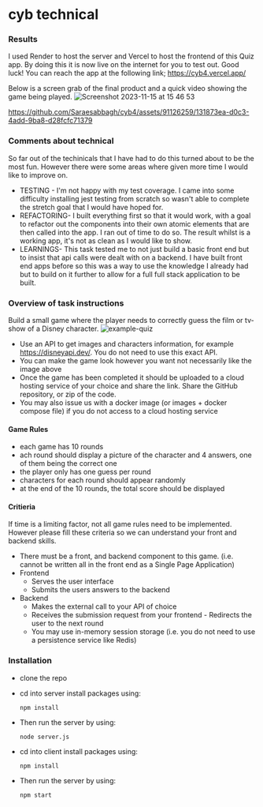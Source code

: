 # cyb technical

### Results

I used Render to host the server and Vercel to host the frontend of this Quiz app. By doing this it is now live on the internet for you to test out. Good luck!
You can reach the app at the following link;
https://cyb4.vercel.app/

Below is a screen grab of the final product and a quick video showing the game being played.
![Screenshot 2023-11-15 at 15 46 53](https://github.com/Saraesabbagh/cyb4/assets/91126259/0b7fd3d4-1adc-4da8-af0f-13cf8f2bdd87)

https://github.com/Saraesabbagh/cyb4/assets/91126259/131873ea-d0c3-4add-9ba8-d28fcfc71379

### Comments about technical

So far out of the techinicals that I have had to do this turned about to be the most fun. However there were some areas where given more time I would like to improve on.

- TESTING - I'm not happy with my test coverage. I came into some difficulty installing jest testing from scratch so wasn't able to complete the stretch goal that I would have hoped for.
- REFACTORING- I built everything first so that it would work, with a goal to refactor out the components into their own atomic elements that are then called into the app. I ran out of time to do so. The result whilst is a working app, it's not as clean as I would like to show.
- LEARNINGS- This task tested me to not just build a basic front end but to insist that api calls were dealt with on a backend. I have built front end apps before so this was a way to use the knowledge I already had but to build on it further to allow for a full full stack application to be built.

### Overview of task instructions

Build a small game where the player needs to correctly guess the film or tv-show of a
Disney character.
![example-quiz](https://github.com/Saraesabbagh/cyb4/assets/91126259/ca918e8e-493e-42c8-a00c-95eace530aa0)

- Use an API to get images and characters information, for example
  https://disneyapi.dev/. You do not need to use this exact API.
- You can make the game look however you want not necessarily like the image above
- Once the game has been completed it should be uploaded to a cloud hosting service
  of your choice and share the link. Share the GitHub repository, or zip of the code.
- You may also issue us with a docker image (or images + docker compose file)
  if you do not access to a cloud hosting service

#### Game Rules

- each game has 10 rounds
- ach round should display a picture of the character and 4 answers, one of them
  being the correct one
- the player only has one guess per round
- characters for each round should appear randomly
- at the end of the 10 rounds, the total score should be displayed

#### Critieria

If time is a limiting factor, not all game rules need to be implemented. However please fill
these criteria so we can understand your front and backend skills.

- There must be a front, and backend component to this game. (i.e. cannot be written
  all in the front end as a Single Page Application)
- Frontend
  - Serves the user interface
  - Submits the users answers to the backend
- Backend
  - Makes the external call to your API of choice
  - Receives the submission request from your frontend - Redirects the user to the next round
  - You may use in-memory session storage (i.e. you do not need to use a
    persistence service like Redis)

### Installation

- clone the repo
- cd into server install packages using:
  ```
  npm install
  ```
- Then run the server by using:

  ```
  node server.js
  ```

- cd into client install packages using:
  ```
  npm install
  ```
- Then run the server by using:

  ```
  npm start
  ```
